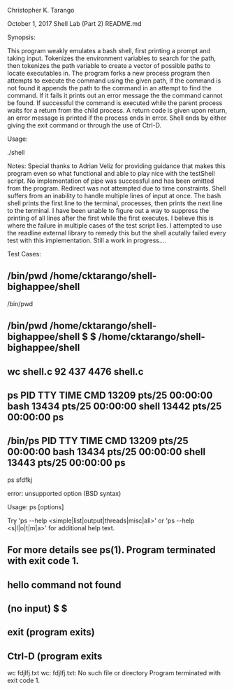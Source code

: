 Christopher K. Tarango

October 1, 2017
Shell Lab (Part 2)
README.md

Synopsis:

This program weakly emulates a bash shell, first printing a prompt and taking input. Tokenizes the environment variables to search for the path, then tokenizes the path variable to create a vector of possible paths to locate executables in. The program forks a new process program then attempts to execute the command using the given path, if the command is not found it appends the path to the command in an attempt to find the command. If it fails it prints out an error message the the command cannot be found. If successful the command is executed while the parent process waits for a return from the child process. A return code is given upon return, an error message is printed if the process ends in error. Shell ends by either giving the exit command or through the use of Ctrl-D.

Usage:

./shell

Notes: 
Special thanks to Adrian Veliz for providing guidance that makes this program even so what functional and able to play nice with the testShell script. No implementation of pipe was successful and has been omitted from the program. Redirect was not attempted due to time constraints. Shell suffers from an inability to handle multiple lines of input at once. The bash shell prints the first line to the terminal, processes, then prints the next line to the terminal. I have been unable to figure out a way to suppress the printing of all lines after the first while the first executes. I believe this is where the failure in multiple cases of the test script lies. I attempted to use the readline external library to remedy this but the shell acutally failed every test with this implementation. Still a work in progress....

Test Cases:

/bin/pwd
/home/cktarango/shell-bighappee/shell
---------------
/bin/pwd

 /bin/pwd
/home/cktarango/shell-bighappee/shell
$ $ /home/cktarango/shell-bighappee/shell
-----------------------------------------------------
wc shell.c
 92  437 4476 shell.c
--------------------------------------------------------
ps
  PID TTY          TIME CMD
13209 pts/25   00:00:00 bash
13434 pts/25   00:00:00 shell
13442 pts/25   00:00:00 ps
--------------------------------------------------------
/bin/ps
 PID TTY          TIME CMD
13209 pts/25   00:00:00 bash
13434 pts/25   00:00:00 shell
13443 pts/25   00:00:00 ps
-------------------------------------------------------
ps sfdfkj

error: unsupported option (BSD syntax)

Usage:
 ps [options]

 Try 'ps --help <simple|list|output|threads|misc|all>'
  or 'ps --help <s|l|o|t|m|a>'
 for additional help text.

For more details see ps(1).
Program terminated with exit code 1.
--------------------------------------------------------
hello
command not found
---------------------------------------------------------
(no input)
$
$
-------------------------------------------------------
exit
(program exits)
--------------------------------------------------------
Ctrl-D
(program exits
-------------------------------------------------------
wc fdjlfj.txt
wc: fdjlfj.txt: No such file or directory
Program terminated with exit code 1.

